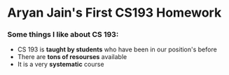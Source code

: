 # Aryan Jain's First CS193 Homework

### Some things I like about CS 193:
- CS 193 is **taught by students** who have been in our position's before
- There are **tons of resourses** available
- It is a very **systematic** course
